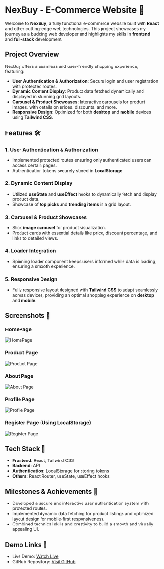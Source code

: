 # NexBuy - E-Commerce Website 🚀

Welcome to **NexBuy**, a fully functional e-commerce website built with **React** and other cutting-edge web technologies. This project showcases my journey as a budding web developer and highlights my skills in **frontend** and **full-stack** development.

## Project Overview

NexBuy offers a seamless and user-friendly shopping experience, featuring:

- **User Authentication & Authorization**: Secure login and user registration with protected routes.
- **Dynamic Content Display**: Product data fetched dynamically and displayed in stunning grid layouts.
- **Carousel & Product Showcases**: Interactive carousels for product images, with details on prices, discounts, and more.
- **Responsive Design**: Optimized for both **desktop** and **mobile** devices using **Tailwind CSS**.

## Features 🛠️

### 1. **User Authentication & Authorization**
- Implemented protected routes ensuring only authenticated users can access certain pages.
- Authentication tokens securely stored in **LocalStorage**.

### 2. **Dynamic Content Display**
- Utilized **useState** and **useEffect** hooks to dynamically fetch and display product data.
- Showcase of **top picks** and **trending items** in a grid layout.

### 3. **Carousel & Product Showcases**
- Slick **image carousel** for product visualization.
- Product cards with essential details like price, discount percentage, and links to detailed views.

### 4. **Loader Integration**
- Spinning loader component keeps users informed while data is loading, ensuring a smooth experience.

### 5. **Responsive Design**
- Fully responsive layout designed with **Tailwind CSS** to adapt seamlessly across devices, providing an optimal shopping experience on **desktop** and **mobile**.

## Screenshots 📸

### HomePage
![HomePage](https://github.com/user-attachments/assets/6597b472-fba2-47a8-850e-ea9cbb7c2050)

### Product Page
![Product Page](https://github.com/user-attachments/assets/b21b31ed-5d36-4434-9162-94f199c738de)

### About Page
![About Page](https://github.com/user-attachments/assets/70e1cf08-e794-49ad-a6b5-86ceafcb725b)

### Profile Page
![Profile Page](https://github.com/user-attachments/assets/68b5fb40-2c17-496b-83ac-80cf77cbef78)

### Register Page (Using LocalStorage)
![Register Page](https://github.com/user-attachments/assets/5fdf1fd3-72aa-4cdd-91d8-6889e8b74261)

## Tech Stack 🔧
- **Frontend**: React, Tailwind CSS
- **Backend**: API
- **Authentication**: LocalStorage for storing tokens
- **Others**: React Router, useState, useEffect hooks

## Milestones & Achievements 🎯
- Developed a secure and interactive user authentication system with protected routes.
- Implemented dynamic data fetching for product listings and optimized layout design for mobile-first responsiveness.
- Combined technical skills and creativity to build a smooth and visually appealing UI.

## Demo Links 🚀
- Live Demo: [Watch Live](https://lnkd.in/g2-j-tea)
- GitHub Repository: [Visit GitHub](https://lnkd.in/gPH-6WtN)


